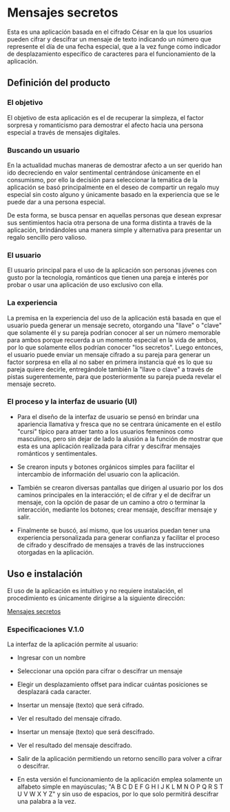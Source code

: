 # Mensajes secretos
 

Esta es una aplicación basada en el cifrado César en la que los usuarios pueden cifrar y descifrar un mensaje de texto indicando un número que represente el día de una fecha especial, que a la vez funge como indicador de desplazamiento específico de caracteres para el funcionamiento de la aplicación.

  

## Definición del producto
 

### El objetivo

El objetivo de esta aplicación es el de recuperar la simpleza, el factor sorpresa y romanticismo para demostrar el afecto hacia una persona especial a través de mensajes digitales.

  
### Buscando un usuario

En la actualidad muchas maneras de demostrar afecto a un ser querido han ido decreciendo en valor sentimental centrándose únicamente en el consumismo, por ello la decisión para seleccionar la temática de la aplicación se basó principalmente en el deseo de compartir un regalo muy especial sin costo alguno y únicamente basado en la experiencia que se le puede dar a una persona especial.

De esta forma, se busca pensar en aquellas personas que desean expresar sus sentimientos hacia otra persona de una forma distinta a través de la aplicación, brindándoles una manera simple y alternativa para presentar un regalo sencillo pero valioso.
 

### El usuario

El usuario principal para el uso de la aplicación son personas jóvenes con gusto por la tecnología, románticos que tienen una pareja e interés por probar o usar una aplicación de uso exclusivo con ella.

### La experiencia

La premisa en la experiencia del uso de la aplicación está basada en que el usuario pueda generar un mensaje secreto, otorgando una "llave" o "clave" que solamente él y su pareja podrían conocer al ser un número memorable para ambos porque recuerda a un momento especial en la vida de ambos, por lo que solamente ellos podrían conocer "los secretos". Luego entonces, el usuario puede enviar un mensaje cifrado a su pareja para generar un factor sorpresa en ella al no saber en primera instancia qué es lo que su pareja quiere decirle, entregándole también la "llave o clave" a través de pistas sugerentemente,  para que posteriormente su pareja pueda revelar el mensaje secreto.  

### El proceso y la interfaz de usuario (UI)

* Para el diseño de la interfaz de usuario se pensó en brindar una apariencia llamativa y fresca que no se centrara únicamente en el estilo "cursi" típico para atraer tanto a los usuarios femeninos como masculinos, pero sin dejar de lado la alusión a la función de mostrar que esta es una aplicación realizada para cifrar y descifrar mensajes románticos y sentimentales.

* Se crearon inputs y botones orgánicos simples para facilitar el intercambio de información del usuario con la aplicación.

* También se crearon diversas pantallas que dirigen al usuario por los dos caminos principales en la interacción; el de cifrar y el de decifrar un mensaje, con la opción de pasar de un camino a otro o terminar la interacción, mediante los botones; crear mensaje, descifrar mensaje y salir.

* Finalmente se buscó, así mismo, que los usuarios puedan tener una experiencia personalizada para generar confianza y facilitar el proceso de cifrado y descifrado de mensajes a través de las instrucciones otorgadas en la aplicación.
  

## Uso e instalación
  

El uso de la aplicación es intuitivo y no requiere instalación, el procedimiento es únicamente dirigirse a la siguiente dirección:

[Mensajes secretos](https://)
  

### Especificaciones V.1.0

La interfaz de la aplicación permite al usuario:

* Ingresar con un nombre

* Seleccionar una opción para cifrar o descifrar un mensaje

* Elegir un desplazamiento offset para indicar cuántas posiciones se desplazará cada caracter.

* Insertar un mensaje (texto) que será cifrado.

* Ver el resultado del mensaje cifrado.

* Insertar un mensaje (texto) que será descifrado.

* Ver el resultado del mensaje descifrado.

* Salir de la aplicación permitiendo un retorno sencillo para volver a cifrar o descifrar.

  

* En esta versión el funcionamiento de la aplicación emplea solamente un alfabeto simple en mayúsculas; "A B C D E F G H I J K L M N O P Q R S T U V W X Y Z" y sin uso de espacios, por lo que solo permitirá descifrar una palabra a la vez.